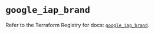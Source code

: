 # `google_iap_brand`

Refer to the Terraform Registry for docs: [`google_iap_brand`](https://registry.terraform.io/providers/hashicorp/google-beta/6.3.0/docs/resources/google_iap_brand).
